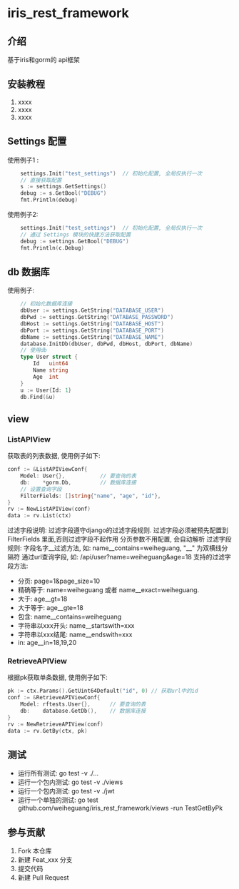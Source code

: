 # iris_rest_framework

## 介绍

基于iris和gorm的 api框架

## 安装教程

1. xxxx
2. xxxx
3. xxxx

## Settings 配置

使用例子1 :

```go
    settings.Init("test_settings")  // 初始化配置, 全局仅执行一次
    // 直接获取配置
    s := settings.GetSettings()
    debug := s.GetBool("DEBUG")
    fmt.Println(debug)
```

使用例子2:

```go
    settings.Init("test_settings")  // 初始化配置, 全局仅执行一次
    // 通过 Settings 模块的快捷方法获取配置
    debug := settings.GetBool("DEBUG")
    fmt.Println(c.Debug)
```

## db 数据库

使用例子:

```go
    // 初始化数据库连接
    dbUser := settings.GetString("DATABASE_USER")
    dbPwd := settings.GetString("DATABASE_PASSWORD")
    dbHost := settings.GetString("DATABASE_HOST")
    dbPort := settings.GetString("DATABASE_PORT")
    dbName := settings.GetString("DATABASE_NAME")
    database.InitDb(dbUser, dbPwd, dbHost, dbPort, dbName)
    // 使用db
    type User struct {
        Id   uint64
        Name string
        Age  int
    }
    u := User{Id: 1}
    db.Find(&u)
```

## view

### ListAPIView

获取表的列表数据, 使用例子如下:

```go
conf := &ListAPIViewConf{
    Model: User{},           // 要查询的表
    db:    *gorm.Db,         // 数据库连接
    // 设置查询字段
    FilterFields: []string{"name", "age", "id"},
}
rv := NewListAPIView(conf)
data := rv.List(ctx)
```

过滤字段说明:
过滤字段遵守django的过滤字段规则. 过滤字段必须被预先配置到 FilterFields 里面,否则过滤字段不起作用
分页参数不用配置, 会自动解析
过滤字段规则: 字段名字__过滤方法, 如: name__contains=weiheguang, "__" 为双横线分隔符
通过url查询字段, 如: /api/user?name=weiheguang&age=18
支持的过滤字段方法:

* 分页: page=1&page_size=10
* 精确等于: name=weiheguang 或者 name__exact=weiheguang.
* 大于: age__gt=18
* 大于等于: age__gte=18
* 包含: name__contains=weiheguang
* 字符串以xxx开头: name__startswith=xxx
* 字符串以xxx结尾: name__endswith=xxx
* in: age__in=18,19,20

### RetrieveAPIView

根据pk获取单条数据, 使用例子如下:

```go
pk := ctx.Params().GetUint64Default("id", 0) // 获取url中的id
conf := &RetrieveAPIViewConf{
    Model: rftests.User{},      // 要查询的表
    db:    database.GetDb(),    // 数据库连接
}
rv := NewRetrieveAPIView(conf)
data := rv.GetBy(ctx, pk)
```

## 测试

* 运行所有测试: go test -v ./...
* 运行一个包内测试: go test -v ./views
* 运行一个包内测试: go test -v ./jwt
* 运行一个单独的测试: go test github.com/weiheguang/iris_rest_framework/views -run TestGetByPk

## 参与贡献

1. Fork 本仓库
2. 新建 Feat_xxx 分支
3. 提交代码
4. 新建 Pull Request
